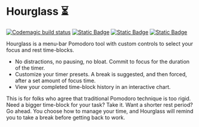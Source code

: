 # Hourglass ⏳
[![Codemagic build status][badge-svg-link]][build-link]
[![Static Badge][mac-app-store-badge]][mac-app-store-link]
[![Static Badge][github-badge]][github-project-link]
[![Static Badge][stripe-badge]][stripe-link]

Hourglass is a menu-bar Pomodoro tool with custom controls to select your focus and rest time-blocks.

- No distractions, no pausing, no bloat. Commit to focus for the duration of the timer. 
- Customize your timer presets. A break is suggested, and then forced, after a set amount of focus time.
- View your completed time-block history in an interactive chart.

This is for folks who agree that traditional Pomodoro technique is too rigid. 
Need a bigger time-block for your task? Take it. Want a shorter rest period? Go ahead. 
You choose how to manage your time, and Hourglass will remind you to take a break before getting back to work.

[badge-svg-link]: https://api.codemagic.io/apps/6414e23f7e66ee98ea7b215d/build-and-test/status_badge.svg
[build-link]: https://codemagic.io/apps/6414e23f7e66ee98ea7b215d/build-and-test/latest_build
[github-project-link]: https://github.com/users/isiahmanns/projects/1
[github-badge]: https://img.shields.io/badge/Github%20Project-black?logo=github
[mac-app-store-link]: https://apps.apple.com/us/app/hourglass-focus-timer/id6450314646
[mac-app-store-badge]: https://img.shields.io/badge/Mac%20App%20Store-white?logo=appstore
[stripe-link]: https://donate.stripe.com/bIY3eq1Qx7xBd3y4gg
[stripe-badge]: https://img.shields.io/badge/Donate-white?logo=stripe

